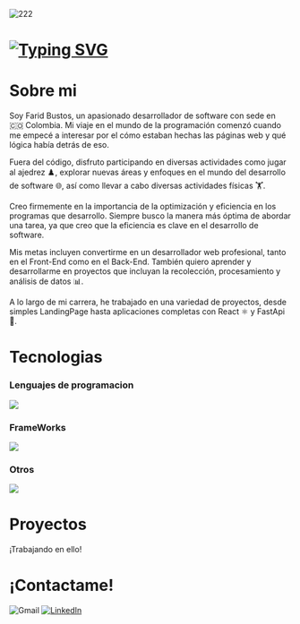 
![222](https://github.com/FaridBustos/FaridBustos/assets/125108687/aa403001-81ef-4320-b6c4-59be1b5b6a01)

<h1 aling="center">
    <a href="https://git.io/typing-svg"><img src="https://readme-typing-svg.demolab.com?font=DM+Sans&size=40&duration=4000&pause=1000&color=78A3D4&random=false&width=500&height=80&lines=%C2%A1Hola!+%F0%9F%91%8B;Soy+Farid+Bustos." alt="Typing SVG" /></a>
</h1>


<h1>Sobre mi</h1>

Soy Farid Bustos, un apasionado desarrollador de software con sede en 🇨🇴 Colombia. Mi viaje en el mundo de la programación comenzó cuando me empecé a interesar por el cómo estaban hechas las páginas web y qué lógica había detrás de eso.

Fuera del código, disfruto participando en diversas actividades como jugar al ajedrez ♟️, explorar nuevas áreas y enfoques en el mundo del desarrollo de software 🌐, así como llevar a cabo diversas actividades físicas 🏋️. 

Creo firmemente en la importancia de la optimización y eficiencia en los programas que desarrollo. Siempre busco la manera más óptima de abordar una tarea, ya que creo que la eficiencia es clave en el desarrollo de software.

Mis metas incluyen convertirme en un desarrollador web profesional, tanto en el Front-End como en el Back-End. También quiero aprender y desarrollarme en proyectos que incluyan la recolección, procesamiento y análisis de datos 📊.

A lo largo de mi carrera, he trabajado en una variedad de proyectos, desde simples LandingPage hasta aplicaciones completas con React ⚛️ y FastApi 🚀.

<h1>Tecnologias</h1>

<h3>Lenguajes de programacion</h3>
<img src="https://skillicons.dev/icons?i=cpp,java,js,py,r" />

<h3>FrameWorks</h3>
<img src="https://skillicons.dev/icons?i=fastapi,react,tailwind" />

<h3>Otros</h3>
<img src="https://skillicons.dev/icons?i=html,css,vscode,git" />

<h1 >Proyectos</h1>
<p>¡Trabajando en ello!</p>

<h1 >¡Contactame!</h1>
<div aling="center">
    <img src="https://img.shields.io/badge/Gmail-FaridBustoc@gmail.com-000?labelColor=fff&style=flat&logo=Gmail&logoColor=eb4235" alt="Gmail" />
    <a href="https://www.linkedin.com/in/farid-bustos/"><img src="https://img.shields.io/badge/LinkedIn-Farid%20Bustos-000?labelColor=fff&style=flat&logo=linkedin&logoColor=0a67c3&link=https://www.linkedin.com/in/farid-bustos/" alt="LinkedIn" /></a>    
</div>
